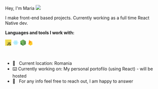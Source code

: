 Hey, I'm Maria <img src="https://media.giphy.com/media/hvRJCLFzcasrR4ia7z/giphy.gif" width="25px">

I make front-end based projects. 
Currently working as a full time React Native dev. <br />

 

**Languages and tools I work with:**  

<code><img height="20" src="https://raw.githubusercontent.com/github/explore/80688e429a7d4ef2fca1e82350fe8e3517d3494d/topics/javascript/javascript.png"></code>
<code><img height="20" src="https://raw.githubusercontent.com/github/explore/80688e429a7d4ef2fca1e82350fe8e3517d3494d/topics/react/react.png"></code>
<code><img height="20" src="https://raw.githubusercontent.com/github/explore/80688e429a7d4ef2fca1e82350fe8e3517d3494d/topics/nodejs/nodejs.png"></code>
<code><img height="20" src="https://raw.githubusercontent.com/github/explore/80688e429a7d4ef2fca1e82350fe8e3517d3494d/topics/firebase/firebase.png"></code>


<br />

- 📍 &nbsp;	Current location: Romania
- ⌨️ Currently working on: My personal portofilo (using React) - will be hosted
- 💬 &nbsp;	For any info feel free to reach out, I am happy to answer
